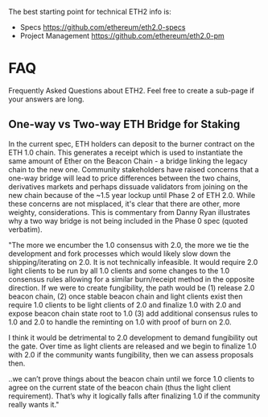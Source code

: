 <!-- TITLE: Ethereum 2 -->
<!-- SUBTITLE: Overview of ETH2 related content -->

The best starting point for technical ETH2 info is:
* Specs https://github.com/ethereum/eth2.0-specs
* Project Management https://github.com/ethereum/eth2.0-pm

# FAQ
Frequently Asked Questions about ETH2. Feel free to create a sub-page if your answers are long.

## One-way vs Two-way ETH Bridge for Staking

In the current spec, ETH holders can deposit to the burner contract on the ETH 1.0 chain. This generates a receipt which is used to instantiate the same amount of Ether on the Beacon Chain - a bridge linking the legacy chain to the new one. Community stakeholders have raised concerns that a one-way bridge will lead to price differences between the two chains, derivatives markets and perhaps dissuade validators from joining on the new chain because of the ~1.5 year lockup until Phase 2 of ETH 2.0. While these concerns are not misplaced, it's clear that there are other, more weighty, considerations. This is commentary from Danny Ryan illustrates why a two way bridge is not being included in the Phase 0 spec (quoted verbatim).

"The more we encumber the 1.0 consensus with 2.0, the more we tie the development and fork processes which would likely slow down the shipping/iterating on 2.0. It is not technically infeasible. It would require 2.0 light clients to be run by all 1.0 clients and some changes to the 1.0 consensus rules allowing for a similar burn/receipt method in the opposite direction. If we were to create fungibility, the path would be (1) release 2.0 beacon chain, (2) once stable beacon chain and light clients exist then require 1.0 clients to be light clients of 2.0 and finalize 1.0 with 2.0 and expose beacon chain state root to 1.0 (3) add additional consensus rules to 1.0 and 2.0 to handle the reminting on 1.0 with proof of burn on 2.0.

I think it would be detrimental to 2.0 development to demand fungibility out the gate. Over time as light clients are released and we begin to finalize 1.0 with 2.0 if the community wants fungibility, then we can assess proposals then.

..we can’t prove things about the beacon chain until we force 1.0 clients to agree on the current state of the beacon chain (thus the light client requirement). That’s why it logically falls after finalizing 1.0 if the community really wants it."
